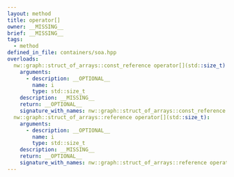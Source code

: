 ```yaml
---
layout: method
title: operator[]
owner: __MISSING__
brief: __MISSING__
tags:
  - method
defined_in_file: containers/soa.hpp
overloads:
  nw::graph::struct_of_arrays::const_reference operator[](std::size_t) const:
    arguments:
      - description: __OPTIONAL__
        name: i
        type: std::size_t
    description: __MISSING__
    return: __OPTIONAL__
    signature_with_names: nw::graph::struct_of_arrays::const_reference operator[](std::size_t i) const
  nw::graph::struct_of_arrays::reference operator[](std::size_t):
    arguments:
      - description: __OPTIONAL__
        name: i
        type: std::size_t
    description: __MISSING__
    return: __OPTIONAL__
    signature_with_names: nw::graph::struct_of_arrays::reference operator[](std::size_t i)
---
```

